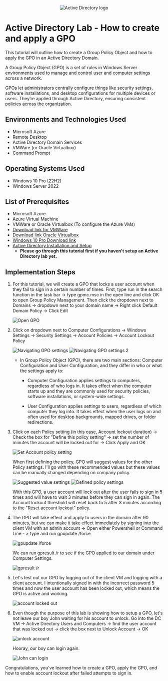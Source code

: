 <p align="center">
<img src="https://i.imgur.com/RgTEis3.png" alt="Active Directory logo"/>
</p>

<h1>Active Directory Lab - How to create and apply a GPO</h1>
This tutorial will outline how to create a Group Policy Object and how to apply the GPO in an Active Directory Domain. 

A Group Policy Object (GPO) is a set of rules in Windows Server environments used to manage and control user and computer settings across a network.

GPOs let administrators centrally configure things like security settings, software installations, and desktop configurations for multiple devices or users. 
They’re applied through Active Directory, ensuring consistent policies across the organization.

<h2>Environments and Technologies Used</h2>

- Microsoft Azure
- Remote Desktop
- Active Directory Domain Services
- VMWare (or Oracle Virtualbox)
- Command Prompt

<h2>Operating Systems Used </h2>

- Windows 10 Pro (22H2)
- Windows Server 2022

<h2>List of Prerequisites</h2>

- Microsoft Azure
- Azure Virtual Machine
- VMWare or Oracle Virtualbox (To configure the Azure VMs)
- <a href="https://knowledge.broadcom.com/external/article/344595/downloading-and-installing-vmware-workst.html" target="_blank">Download link for VMWare</a>
- <a href="https://www.virtualbox.org/wiki/Downloads" target="_blank">Download link Oracle Virtualbox</a>
- <a href="https://drive.google.com/file/d/1gyYBmOUnoNJiZQi3vncEkILpBNRA1fHU/view?usp=sharing" target="_blank">Windows 10 Pro Download link</a>
- <a href="https://github.com/ronaldlam64/active-directory-deployment" target="_blank">Active Directory Installation and Setup</a>
  - **Please go through this tutorial first if you haven't setup an Active Directory lab yet.**
 
<h2>Implementation Steps</h2>

1. For this tutorial, we will create a GPO that locks a user account when they fail to sign in a certain number of times. First, type run in the search function in the task bar -> type gpmc.msc in the open line and       click OK to open Group Policy Management. Then click the dropdown next to Domains -> dropdown next to your domain name -> Right click Default Domain Policy -> Click Edit

   <img src="https://i.imgur.com/vynQrbm.png" alt="Open GPO" />


2. Click on dropdown next to Computer Configurations -> Windows Settings -> Security Settings -> Account Policies -> Account Lockout Policy

   <img src="https://i.imgur.com/aP4qSyj.png" alt="Navigating GPO settings" />

   <img src="https://i.imgur.com/rioZZP8.png" alt="Navigating GPO settings 2" />

   - In Group Policy Object (GPO), there are two main sections: Computer Configuration and User Configuration, and they differ in who or what the settings apply to:

     - Computer Configuration applies settings to computers, regardless of who logs in. It takes effect when the computer starts up and they are commonly used for security policies, software installations, or system-wide settings.

     - User Configuration applies settings to users, regardless of which computer they log into. It takes effect when the user logs on and often used for desktop backgrounds, mapped drives, or folder redirections.
    
3. Click on each Policy setting (in this case, Account lockout duration) -> Check the box for "Define this policy setting" -> set the number of minutes the account will be locked out for -> Click Apply and OK

   <img src="https://i.imgur.com/GoHZsx5.png" alt="Set Account policy setting" />

   When first defining the policy, GPO will suggest values for the other Policy settings. I'll go with these recommended values but these values can be manually changed depending on company policy.

   <img src="https://i.imgur.com/eXIxAy1.png" alt="Suggested value settings" />

   <img src="https://i.imgur.com/d7fFanz.png" alt="Defined policy settings" />

   With this GPO, a user account will lock out after the user fails to sign in 5 times and will have to wait 3 minutes before they can sign in again.
   The Account lockout threshold will reset back to 5 after 3 minutes according to the "Reset account lockout" policy.


4. The GPO will take effect and apply to users in the domain after 90 minutes, but we can make it take effect immediately by signing into the client VM with an admin account -> Open either Powershell or Command Line -    > type and run gpupdate /force

   <img src="https://i.imgur.com/M4kdQCf.png" alt="gpupdate /force" />

   We can run gpresult /r to see if the GPO applied to our domain under Computer Settings.

   <img src="https://i.imgur.com/Emjt1t5.png" alt="gpresult /r" />


5. Let's test out our GPO by logging out of the client VM and logging with a client account. I intentionally signed in with the incorrect password 5 times and now the user account has been locked out, which means the     GPO is active and working.

   <img src="https://i.imgur.com/o4qMPQU.png" alt="account locked out" />

6. Even though the purpose of this lab is showing how to setup a GPO, let's not leave our boy John waiting for his account to unlock. Go into the DC VM -> Active Directory Users and Computers -> find the user account     that was locked out -> click the box next to Unlock Account -> OK

   <img src="https://i.imgur.com/VECOGim.png" alt="unlock account" />

   Hooray, our boy can login again.

   <img src="https://i.imgur.com/l8SqDn5.png" alt="John can login" />

Congratulations, you've learned how to create a GPO, apply the GPO, and how to enable account lockout after failed attempts to sign in. 
